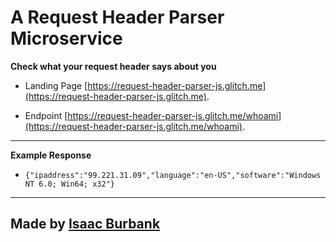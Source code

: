 A Request Header Parser Microservice
=========================

**Check what your request header says about you** 

* Landing Page [https://request-header-parser-js.glitch.me](https://request-header-parser-js.glitch.me).

* Endpoint [https://request-header-parser-js.glitch.me/whoami](https://request-header-parser-js.glitch.me/whoami).

---------------------

**Example Response**
* `{"ipaddress":"99.221.31.09","language":"en-US","software":"Windows NT 6.0; Win64; x32"}`

----------------------

Made by [Isaac Burbank](https://github.com/IMBurbank)
-------------------


